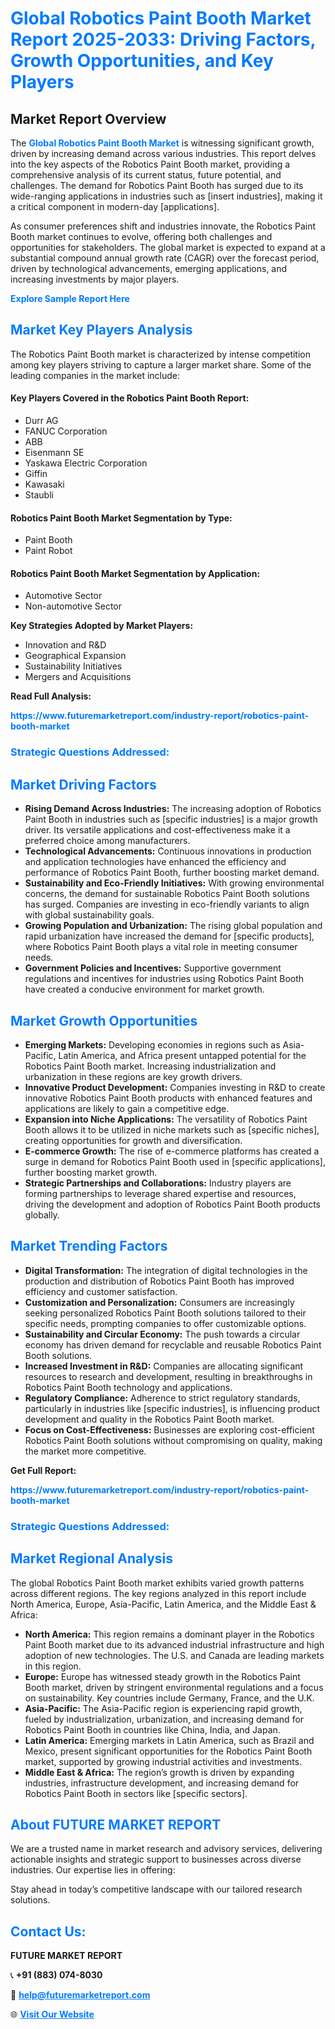 <h1 style="color: #007BFF;">Global Robotics Paint Booth Market Report 2025-2033: Driving Factors, Growth Opportunities, and Key Players</h1>

<section id="overview">
<h2>Market Report Overview</h2>
<p>The <a href="https://www.futuremarketreport.com/industry-report/robotics-paint-booth-market" style="color: #007BFF; text-decoration: none;"><strong>Global Robotics Paint Booth Market</strong></a> is witnessing significant growth, driven by increasing demand across various industries. This report delves into the key aspects of the Robotics Paint Booth market, providing a comprehensive analysis of its current status, future potential, and challenges. The demand for Robotics Paint Booth has surged due to its wide-ranging applications in industries such as [insert industries], making it a critical component in modern-day [applications].</p>
<p>As consumer preferences shift and industries innovate, the Robotics Paint Booth market continues to evolve, offering both challenges and opportunities for stakeholders. The global market is expected to expand at a substantial compound annual growth rate (CAGR) over the forecast period, driven by technological advancements, emerging applications, and increasing investments by major players.</p>
</section>

<section id="overview">
<p><a href="https://www.futuremarketreport.com/request-sample/reportId=102018" style="color: #007BFF; text-decoration: none;"><strong>Explore Sample Report Here</strong></a></p>
</section>

<section id="key-players">
<h2 style="color: #007BFF;">Market Key Players Analysis</h2>
<p>The Robotics Paint Booth market is characterized by intense competition among key players striving to capture a larger market share. Some of the leading companies in the market include:</p>
<h4>Key Players Covered in the Robotics Paint Booth Report:</h4>
<ul><li>Durr AG</li><li>FANUC Corporation</li><li>ABB</li><li>Eisenmann SE</li><li>Yaskawa Electric Corporation</li><li>Giffin</li><li>Kawasaki</li><li>Staubli</li></ul>
<h4>Robotics Paint Booth Market Segmentation by Type:</h4>
<ul><li>Paint Booth</li><li>Paint Robot</li></ul>

<h4>Robotics Paint Booth Market Segmentation by Application:</h4>
<ul><li>Automotive Sector</li><li>Non-automotive Sector</li></ul>
<p><strong>Key Strategies Adopted by Market Players:</strong></p>
<ul>
<li>Innovation and R&D</li>
<li>Geographical Expansion</li>
<li>Sustainability Initiatives</li>
<li>Mergers and Acquisitions</li>
</ul>
</section>

<section>
<p><strong>Read Full Analysis: </strong></p><a href="https://www.futuremarketreport.com/industry-report/robotics-paint-booth-market" style="color: #007BFF; text-decoration: none;"><strong>https://www.futuremarketreport.com/industry-report/robotics-paint-booth-market</strong></a>
<h3 style="color: #007BFF;">Strategic Questions Addressed:</h3>
</section>

<section id="driving-factors">
<h2 style="color: #007BFF;">Market Driving Factors</h2>
<ul>
<li><strong>Rising Demand Across Industries:</strong> The increasing adoption of Robotics Paint Booth in industries such as [specific industries] is a major growth driver. Its versatile applications and cost-effectiveness make it a preferred choice among manufacturers.</li>
<li><strong>Technological Advancements:</strong> Continuous innovations in production and application technologies have enhanced the efficiency and performance of Robotics Paint Booth, further boosting market demand.</li>
<li><strong>Sustainability and Eco-Friendly Initiatives:</strong> With growing environmental concerns, the demand for sustainable Robotics Paint Booth solutions has surged. Companies are investing in eco-friendly variants to align with global sustainability goals.</li>
<li><strong>Growing Population and Urbanization:</strong> The rising global population and rapid urbanization have increased the demand for [specific products], where Robotics Paint Booth plays a vital role in meeting consumer needs.</li>
<li><strong>Government Policies and Incentives:</strong> Supportive government regulations and incentives for industries using Robotics Paint Booth have created a conducive environment for market growth.</li>
</ul>
</section>

<section id="growth-opportunities">
<h2 style="color: #007BFF;">Market Growth Opportunities</h2>
<ul>
<li><strong>Emerging Markets:</strong> Developing economies in regions such as Asia-Pacific, Latin America, and Africa present untapped potential for the Robotics Paint Booth market. Increasing industrialization and urbanization in these regions are key growth drivers.</li>
<li><strong>Innovative Product Development:</strong> Companies investing in R&D to create innovative Robotics Paint Booth products with enhanced features and applications are likely to gain a competitive edge.</li>
<li><strong>Expansion into Niche Applications:</strong> The versatility of Robotics Paint Booth allows it to be utilized in niche markets such as [specific niches], creating opportunities for growth and diversification.</li>
<li><strong>E-commerce Growth:</strong> The rise of e-commerce platforms has created a surge in demand for Robotics Paint Booth used in [specific applications], further boosting market growth.</li>
<li><strong>Strategic Partnerships and Collaborations:</strong> Industry players are forming partnerships to leverage shared expertise and resources, driving the development and adoption of Robotics Paint Booth products globally.</li>
</ul>
</section>

<section id="trending-factors">
<h2 style="color: #007BFF;">Market Trending Factors</h2>
<ul>
<li><strong>Digital Transformation:</strong> The integration of digital technologies in the production and distribution of Robotics Paint Booth has improved efficiency and customer satisfaction.</li>
<li><strong>Customization and Personalization:</strong> Consumers are increasingly seeking personalized Robotics Paint Booth solutions tailored to their specific needs, prompting companies to offer customizable options.</li>
<li><strong>Sustainability and Circular Economy:</strong> The push towards a circular economy has driven demand for recyclable and reusable Robotics Paint Booth solutions.</li>
<li><strong>Increased Investment in R&D:</strong> Companies are allocating significant resources to research and development, resulting in breakthroughs in Robotics Paint Booth technology and applications.</li>
<li><strong>Regulatory Compliance:</strong> Adherence to strict regulatory standards, particularly in industries like [specific industries], is influencing product development and quality in the Robotics Paint Booth market.</li>
<li><strong>Focus on Cost-Effectiveness:</strong> Businesses are exploring cost-efficient Robotics Paint Booth solutions without compromising on quality, making the market more competitive.</li>
</ul>
</section>

<section>
<p><strong>Get Full Report: </strong></p><a href="https://www.futuremarketreport.com/industry-report/robotics-paint-booth-market" style="color: #007BFF; text-decoration: none;"><strong>https://www.futuremarketreport.com/industry-report/robotics-paint-booth-market</strong></a>
<h3 style="color: #007BFF;">Strategic Questions Addressed:</h3>
</section>


<section id="regional-analysis">
<h2 style="color: #007BFF;">Market Regional Analysis</h2>
<p>The global Robotics Paint Booth market exhibits varied growth patterns across different regions. The key regions analyzed in this report include North America, Europe, Asia-Pacific, Latin America, and the Middle East & Africa:</p>
<ul>
<li><strong>North America:</strong> This region remains a dominant player in the Robotics Paint Booth market due to its advanced industrial infrastructure and high adoption of new technologies. The U.S. and Canada are leading markets in this region.</li>
<li><strong>Europe:</strong> Europe has witnessed steady growth in the Robotics Paint Booth market, driven by stringent environmental regulations and a focus on sustainability. Key countries include Germany, France, and the U.K.</li>
<li><strong>Asia-Pacific:</strong> The Asia-Pacific region is experiencing rapid growth, fueled by industrialization, urbanization, and increasing demand for Robotics Paint Booth in countries like China, India, and Japan.</li>
<li><strong>Latin America:</strong> Emerging markets in Latin America, such as Brazil and Mexico, present significant opportunities for the Robotics Paint Booth market, supported by growing industrial activities and investments.</li>
<li><strong>Middle East & Africa:</strong> The region’s growth is driven by expanding industries, infrastructure development, and increasing demand for Robotics Paint Booth in sectors like [specific sectors].</li>
</ul>
</section>

<footer>
<h2 style="color: #007BFF;">About FUTURE MARKET REPORT</h2>
<p>We are a trusted name in market research and advisory services, delivering actionable insights and strategic support to businesses across diverse industries. Our expertise lies in offering:</p>

<p>Stay ahead in today’s competitive landscape with our tailored research solutions.</p>

<h2 style="color: #007BFF;">Contact Us:</h2>
<p><strong>FUTURE MARKET REPORT</strong></p>
<p>📞 <strong>+91 (883) 074-8030</strong></p>
<p>📧 <strong><a href="mailto:help@futuremarketreport.com" style="color: #007BFF;">help@futuremarketreport.com</a></strong></p>
<p>🌐 <strong><a href="https://www.futuremarketreport.com/" style="color: #007BFF;">Visit Our Website</a></strong></p>
</footer>